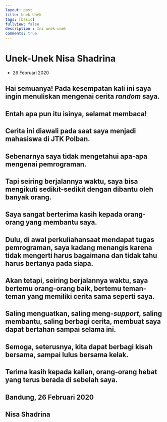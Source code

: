 ```yaml
---
layout: post
title: Unek-Unek
tags: [basic]
fullview: false
description : Ini unek-unek
comments: true
---
```



# Unek-Unek Nisa Shadrina

* 26 Februari 2020

## Hai semuanya! Pada kesempatan kali ini saya ingin menuliskan mengenai cerita _random_ saya.
## Entah apa pun itu isinya, selamat membaca!
## Cerita ini diawali pada saat saya menjadi mahasiswa di JTK Polban.
## Sebenarnya saya tidak mengetahui apa-apa mengenai pemrograman.
## Tapi seiring berjalannya waktu, saya bisa mengikuti sedikit-sedikit dengan dibantu oleh banyak orang.
## Saya sangat berterima kasih kepada orang-orang yang membantu saya.
## Dulu, di awal perkuliahansaat mendapat tugas pemrograman, saya kadang menangis karena tidak mengerti harus bagaimana dan tidak tahu harus bertanya pada siapa.
## Akan tetapi, seiring berjalannya waktu, saya bertemu orang-orang baik, bertemu teman-teman yang memiliki cerita sama seperti saya.
## Saling menguatkan, saling meng-_support_, saling membantu, saling berbagi cerita, membuat saya dapat bertahan sampai selama ini.
## Semoga, seterusnya, kita dapat berbagi kisah bersama, sampai lulus bersama kelak.
## Terima kasih kepada kalian, orang-orang hebat yang terus berada di sebelah saya.

## Bandung, 26 Februari 2020



## Nisa Shadrina